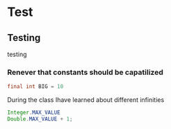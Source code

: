 # Test
## Testing
testing

### Renever that constants should be capatilized
``` java
final int BIG = 10
```
During the class Ihave learned about different infinities

```java
Integer.MAX_VALUE
Double.MAX_VALUE + 1;
```
